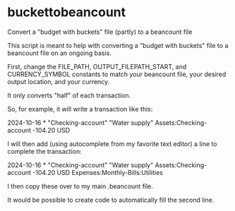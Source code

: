 # buckettobeancount
Convert a "budget with buckets" file (partly) to a beancount file

This script is meant to help with converting a "budget with buckets" file to a beancount file on an ongoing basis.

First, change the FILE_PATH, OUTPUT_FILEPATH_START, and CURRENCY_SYMBOL constants to match your beancount file, your desired output location, and your currency.

It only converts "half" of each transaction.

So, for example, it will write a transaction like this:
  
  2024-10-16 * "Checking-account" "Water supply"
      Assets:Checking-account                -104.20 USD

I will then add (using autocomplete from my favorite text editor) a line to complete the transaction:

  2024-10-16 * "Checking-account" "Water supply"
      Assets:Checking-account                -104.20 USD
      Expenses:Monthly-Bills:Utilities

I then copy these over to my main .beancount file.

It would be possible to create code to automatically fill the second line.  
